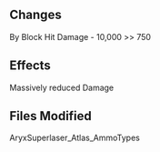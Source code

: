 ## Changes
By Block Hit Damage - 10,000 >> 750

## Effects
Massively reduced Damage

## Files Modified
AryxSuperlaser_Atlas_AmmoTypes